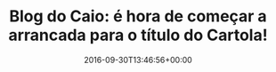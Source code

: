 ---
layout: post
title: "Blog do Caio: é hora de começar a arrancada para o título do Cartola!"
date: 2016-09-30T13:46:56+00:00
external_link: "http://globoesporte.globo.com/opiniao/caio-ribeiro/noticia/2016/09/blog-do-caio-e-hora-de-comecar-arrancada-para-o-titulo-do-cartola.html"
categories: news globo.com
---